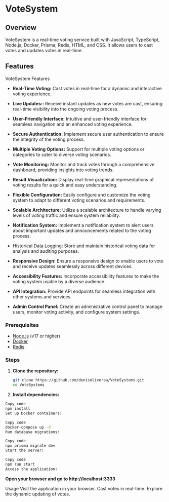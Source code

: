 # VoteSystem

## Overview

VoteSystem is a real-time voting service built with JavaScript, TypeScript, Node.js, Docker, Prisma, Redis, HTML, and CSS. It allows users to cast votes and updates votes in real-time.

## Features
VoteSystem Features

- **Real-Time Voting:**
Cast votes in real-time for a dynamic and interactive voting experience.

- **Live Updates::**
Receive instant updates as new votes are cast, ensuring real-time visibility into the ongoing voting process.

- **User-Friendly Interface:**
Intuitive and user-friendly interface for seamless navigation and an enhanced voting experience.

- **Secure Authentication:**
Implement secure user authentication to ensure the integrity of the voting process.

- **Multiple Voting Options:**
Support for multiple voting options or categories to cater to diverse voting scenarios.

- **Vote Monitoring:**
Monitor and track votes through a comprehensive dashboard, providing insights into voting trends.

- **Result Visualization:**
Display real-time graphical representations of voting results for a quick and easy understanding.

- **Flexible Configuration:**
Easily configure and customize the voting system to adapt to different voting scenarios and requirements.

- **Scalable Architecture:**
Utilize a scalable architecture to handle varying levels of voting traffic and ensure system reliability.

- **Notification System:**
Implement a notification system to alert users about important updates and announcements related to the voting process.

- Historical Data Logging:
Store and maintain historical voting data for analysis and auditing purposes.

- **Responsive Design:**
Ensure a responsive design to enable users to vote and receive updates seamlessly across different devices.

- **Accessibility Features:**
Incorporate accessibility features to make the voting system usable by a diverse audience.

- **API Integration:**
Provide API endpoints for seamless integration with other systems and services.

- **Admin Control Panel:**
Create an administrative control panel to manage users, monitor voting activity, and configure system settings.


### Prerequisites

- [Node.js](https://nodejs.org/) (v17 or higher)
- [Docker](https://www.docker.com/)
- [Redis](https://redis.io/download)

### Steps

1. **Clone the repository:**

   ```bash
   git clone https://github.com/denisoliveraa/VoteSystems.git
   cd VoteSystems
   ```
   
2. **Install dependencies:**

```bash
Copy code
npm install
Set up Docker containers:
```

```bash
Copy code
docker-compose up -d
Run database migrations:
```

```bash
Copy code
npx prisma migrate dev
Start the server:
```

```bash
Copy code
npm run start
Access the application:
```

**Open your browser and go to http://localhost:3333**

Usage
Visit the application in your browser.
Cast votes in real-time.
Explore the dynamic updating of votes.
